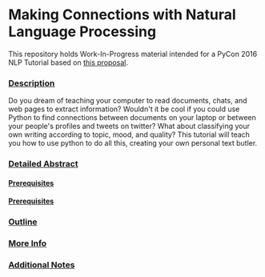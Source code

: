 # Making Connections with Natural Language Processing

This repository holds Work-In-Progress material intended for a PyCon 2016 NLP Tutorial based on [this proposal](docs/notes/proposal.md).

### [Description](docs/notes/proposal.md#description)

Do you dream of teaching your computer to read documents, chats, and web pages to extract information? Wouldn't it be cool if you could use Python to find connections between documents on your laptop or between your people's profiles and tweets on twitter? What about classifying your own writing according to topic, mood, and quality? This tutorial will teach you how to use python to do all this, creating your own personal text butler.

### [Detailed Abstract](docs/notes/proposal.md#detailed-abstract.md)

#### [Prerequisites](docs/notes/proposal.md#prerequisites.md)

#### [Prerequisites](docs/notes/proposal.md#overview.md)

### [Outline](docs/notes/proposal.md#outline)

### [More Info](docs/notes/proposal.md#more-info)

### [Additional Notes](docs/notes/proposal.md#additional-notes)

